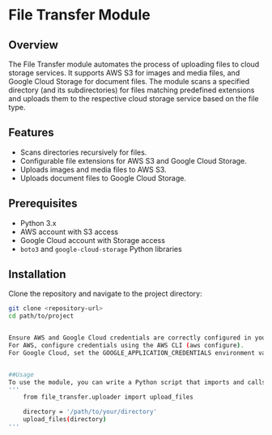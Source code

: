 # File Transfer Module

## Overview
The File Transfer module automates the process of uploading files to cloud storage services. It supports AWS S3 for images and media files, and Google Cloud Storage for document files. The module scans a specified directory (and its subdirectories) for files matching predefined extensions and uploads them to the respective cloud storage service based on the file type.

## Features
- Scans directories recursively for files.
- Configurable file extensions for AWS S3 and Google Cloud Storage.
- Uploads images and media files to AWS S3.
- Uploads document files to Google Cloud Storage.

## Prerequisites
- Python 3.x
- AWS account with S3 access
- Google Cloud account with Storage access
- `boto3` and `google-cloud-storage` Python libraries

## Installation

Clone the repository and navigate to the project directory:

```bash
git clone <repository-url>
cd path/to/project


Ensure AWS and Google Cloud credentials are correctly configured in your environment. 
For AWS, configure credentials using the AWS CLI (aws configure). 
For Google Cloud, set the GOOGLE_APPLICATION_CREDENTIALS environment variable to the path of your service account key file.


##Usage
To use the module, you can write a Python script that imports and calls the upload_files function from the file_transfer.uploader module. Here's an example:
'''
    from file_transfer.uploader import upload_files

    directory = '/path/to/your/directory'
    upload_files(directory)
'''